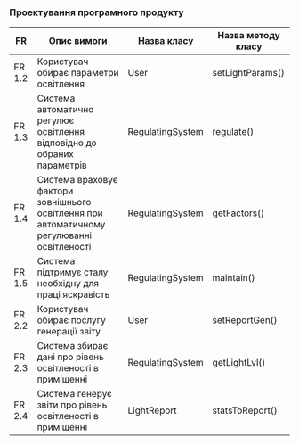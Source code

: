 ### Проектування програмного продукту
|FR|Опис вимоги|Назва класу|Назва методу класу|
| --- | --- | --- | --- |
| FR 1.2 | Користувач обирає параметри освітлення | User | setLightParams() |
| FR 1.3 | Система автоматично регулює освітлення відповідно до обраних параметрів | RegulatingSystem | regulate() |
| FR 1.4 | Система враховує фактори зовнішнього освітлення при автоматичному регулюванні освітленості | RegulatingSystem | getFactors() |
| FR 1.5 | Система підтримує сталу необхідну для праці яскравість | RegulatingSystem | maintain() |
| FR 2.2 | Користувач обирає послугу генерації звіту | User | setReportGen() |
| FR 2.3 | Система збирає дані про рівень освітленості в приміщенні| RegulatingSystem | getLightLvl() |
| FR 2.4 | Система генерує звіти про рівень освітленості в приміщенні | LightReport | statsToReport() |
